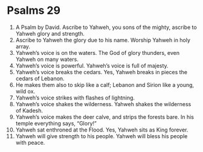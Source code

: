 ﻿
# Psalms 29
1. A Psalm by David. Ascribe to Yahweh, you sons of the mighty, ascribe to Yahweh glory and strength. 
2. Ascribe to Yahweh the glory due to his name. Worship Yahweh in holy array. 
3. Yahweh’s voice is on the waters. The God of glory thunders, even Yahweh on many waters. 
4. Yahweh’s voice is powerful. Yahweh’s voice is full of majesty. 
5. Yahweh’s voice breaks the cedars. Yes, Yahweh breaks in pieces the cedars of Lebanon. 
6. He makes them also to skip like a calf; Lebanon and Sirion like a young, wild ox. 
7. Yahweh’s voice strikes with flashes of lightning. 
8. Yahweh’s voice shakes the wilderness. Yahweh shakes the wilderness of Kadesh. 
9. Yahweh’s voice makes the deer calve, and strips the forests bare. In his temple everything says, “Glory!” 
10. Yahweh sat enthroned at the Flood. Yes, Yahweh sits as King forever. 
11. Yahweh will give strength to his people. Yahweh will bless his people with peace. 
